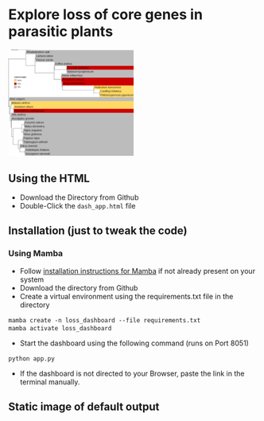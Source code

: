 # Explore loss of core genes in parasitic plants

<img src="assets/28_parasiticplants_tree.png" alt="hylogenetic tree of data set" width="50%"/>

## Using the HTML

* Download the Directory from Github
* Double-Click the `dash_app.html` file


## Installation (just to tweak the code)

### Using Mamba

* Follow [installation instructions for Mamba](https://github.com/conda-forge/miniforge?tab=readme-ov-file#install) if not already present on your system
* Download the directory from Github
* Create a virtual environment using the requirements.txt file in the directory

```
mamba create -n loss_dashboard --file requirements.txt
mamba activate loss_dashboard
```

* Start the dashboard using the following command (runs on Port 8051)
```
python app.py
```
* If the dashboard is not directed to your Browser, paste the link in the terminal manually.


## Static image of default output
